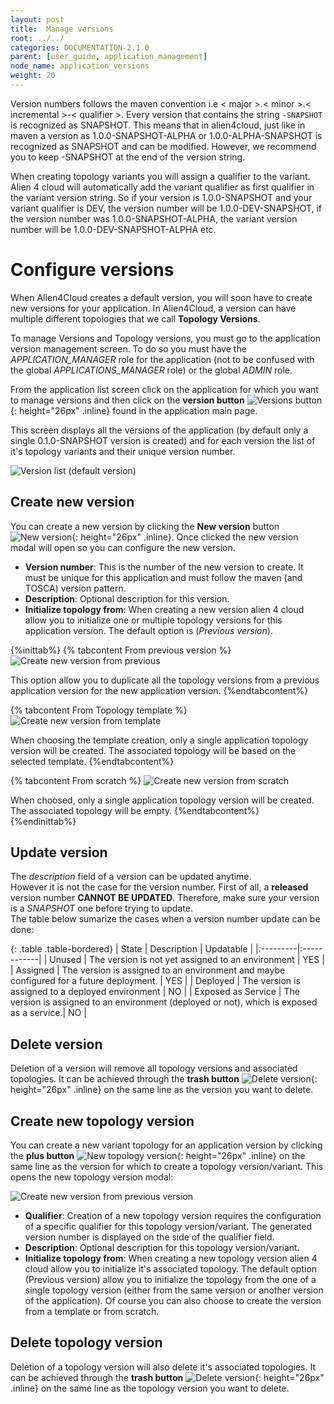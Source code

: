 ```yaml
---
layout: post
title:  Manage versions
root: ../../
categories: DOCUMENTATION-2.1.0
parent: [user_guide, application_management]
node_name: application_versions
weight: 20
---
```


Version numbers follows the maven convention i.e < major >.< minor >.< incremental >-< qualifier >. Every version that contains the string `-SNAPSHOT` is recognized as SNAPSHOT. This means that in alien4cloud, just like in maven a version as 1.0.0-SNAPSHOT-ALPHA or 1.0.0-ALPHA-SNAPSHOT is recognized as SNAPSHOT and can be modified. However, we recommend you to keep -SNAPSHOT at the end of the version string.

When creating topology variants you will assign a qualifier to the variant. Alien 4 cloud will automatically add the variant qualifier as first qualifier in the variant version string. So if your version is 1.0.0-SNAPSHOT and your variant qualifier is DEV, the version number will be 1.0.0-DEV-SNAPSHOT, if the version number was 1.0.0-SNAPSHOT-ALPHA, the variant version number will be 1.0.0-DEV-SNAPSHOT-ALPHA etc.

# Configure versions

When Alien4Cloud creates a default version, you will soon have to create new versions for your application. In Alien4Cloud, a version can have multiple different topologies that we call __Topology Versions__.

To manage Versions and Topology versions, you must go to the application version management screen. To do so you must have the *APPLICATION_MANAGER* role for the application (not to be confused with the global *APPLICATIONS_MANAGER* role) or the global *ADMIN* role.

From the application list screen click on the application for which you want to manage versions and then click on the __version button__ ![Versions button](../../images/2.1.0/user_guide/applications/versions_button.png){: height="26px" .inline} found in the application main page.

This screen displays all the versions of the application (by default only a single 0.1.0-SNAPSHOT version is created) and for each version the list of it's topology variants and their unique version number.

![Version list (default version)](../../images/2.1.0/user_guide/applications/version_list.png)

## Create new version

You can create a new version by clicking the __New version__ button ![New version](../../images/2.1.0/user_guide/applications/new_version_button.png){: height="26px" .inline}. Once clicked the new version modal will open so you can configure the new version.

* __Version number__: This is the number of the new version to create. It must be unique for this application and must follow the maven (and TOSCA) version pattern.
* __Description__: Optional description for this version.
* __Initialize topology from__: When creating a new version alien 4 cloud allow you to initialize one or multiple topology versions for this application version. The default option is (_Previous version_).

{%inittab%}
{% tabcontent From previous version %}
![Create new version from previous](../../images/2.1.0/user_guide/applications/new_version_modal_previous.png)

This option allow you to duplicate all the topology versions from a previous application version for the new application version.
{%endtabcontent%}

{% tabcontent From Topology template %}
![Create new version from template](../../images/2.1.0/user_guide/applications/new_version_modal_template.png)

When choosing the template creation, only a single application topology version will be created. The associated topology will be based on the selected template.
{%endtabcontent%}

{% tabcontent From scratch %}
![Create new version from scratch](../../images/2.1.0/user_guide/applications/new_version_modal_scratch.png)

When choosed, only a single application topology version will be created. The associated topology will be empty.
{%endtabcontent%}
{%endinittab%}

## Update version
The _description_ field of a version can be updated anytime.  
However it is not the case for the version number. First of all, a __released__ version number __CANNOT BE UPDATED__.   Therefore, make sure your version is a _SNAPSHOT_ one before trying to update.  
The table below sumarize the cases when a version number update can be done:

{: .table .table-bordered}
| State | Description | Updatable |
|:---------|:------------|
| Unused | The version is not yet assigned to an environment | YES |
| Assigned | The version is assigned to an environment and maybe configured for a future deployment. | YES |
| Deployed | The version is assigned to a deployed environment | NO |
| Exposed as Service | The version is assigned to an environment (deployed or not), which is exposed as a service.| NO |

## Delete version

Deletion of a version will remove all topology versions and associated topologies. It can be achieved through the __trash button__ ![Delete version](../../images/2.1.0/user_guide/applications/delete_button.png){: height="26px" .inline} on the same line as the version you want to delete.

## Create new topology version

You can create a new variant topology for an application version by clicking the __plus button__ ![New topology version](../../images/2.1.0/user_guide/applications/new_topo_version_button.png){: height="26px" .inline} on the same line as the version for which to create a topology version/variant. This opens the new topology version modal:

![Create new version from previous version](../../images/2.1.0/user_guide/applications/new_topology_version_previous.png)

* __Qualifier__: Creation of a new topology version requires the configuration of a specific qualifier for this topology version/variant. The generated version number is displayed on the side of the qualifier field.
* __Description__: Optional description for this topology version/variant.
* __Initialize topology from__: When creating a new topology version alien 4 cloud allow you to initialize it's associated topology. The default option (Previous version) allow you to initialize the topology from the one of a single topology version (either from the same version or another version of the application). Of course you can also choose to create the version from a template or from scratch.

## Delete topology version

Deletion of a topology version will also delete it's associated topologies. It can be achieved through the __trash button__ ![Delete version](../../images/2.1.0/user_guide/applications/delete_button.png){: height="26px" .inline} on the same line as the topology version you want to delete.
